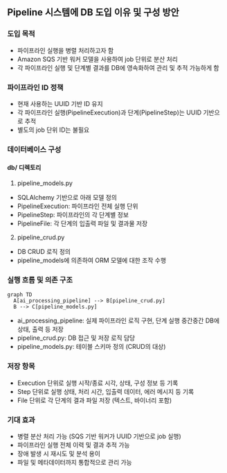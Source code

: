 ## Pipeline 시스템에 DB 도입 이유 및 구성 방안
### 도입 목적
- 파이프라인 실행을 병렬 처리하고자 함
- Amazon SQS 기반 워커 모델을 사용하여 job 단위로 분산 처리
- 각 파이프라인 실행 및 단계별 결과를 DB에 영속화하여 관리 및 추적 가능하게 함

### 파이프라인 ID 정책
- 현재 사용하는 UUID 기반 ID 유지
- 각 파이프라인 실행(PipelineExecution)과 단계(PipelineStep)는 UUID 기반으로 추적
- 별도의 job 단위 ID는 불필요

### 데이터베이스 구성
#### db/ 디렉토리
1. pipeline_models.py
- SQLAlchemy 기반으로 아래 모델 정의
- PipelineExecution: 파이프라인 전체 실행 단위
- PipelineStep: 파이프라인의 각 단계별 정보
- PipelineFile: 각 단계의 입출력 파일 및 결과물 저장

2. pipeline_crud.py
- DB CRUD 로직 정의
- pipeline_models에 의존하여 ORM 모델에 대한 조작 수행

### 실행 흐름 및 의존 구조

```mermaid
graph TD
  A[ai_processing_pipeline] --> B[pipeline_crud.py]
  B --> C[pipeline_models.py]
```

- ai_processing_pipeline: 실제 파이프라인 로직 구현, 단계 실행 중간중간 DB에 상태, 출력 등 저장
- pipeline_crud.py: DB 접근 및 저장 로직 담당
- pipeline_models.py: 테이블 스키마 정의 (CRUD의 대상)

### 저장 항목
- Execution 단위로 실행 시작/종료 시각, 상태, 구성 정보 등 기록
- Step 단위로 실행 상태, 처리 시간, 입출력 데이터, 에러 메시지 등 기록
- File 단위로 각 단계의 결과 파일 저장 (텍스트, 바이너리 포함)

### 기대 효과
- 병렬 분산 처리 가능 (SQS 기반 워커가 UUID 기반으로 job 실행)
- 파이프라인 실행 전체 이력 및 결과 추적 가능
- 장애 발생 시 재시도 및 분석 용이
- 파일 및 메타데이터까지 통합적으로 관리 가능



